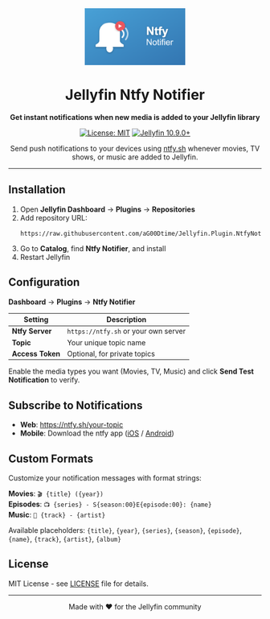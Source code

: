 <div align="center">

<img src="icon.png" alt="Ntfy Notifier Logo" width="200"/>

# Jellyfin Ntfy Notifier

**Get instant notifications when new media is added to your Jellyfin library**

[![License: MIT](https://img.shields.io/badge/License-MIT-yellow.svg)](https://opensource.org/licenses/MIT)
[![Jellyfin 10.9.0+](https://img.shields.io/badge/Jellyfin-10.9.0%2B-blue)](https://jellyfin.org/)

Send push notifications to your devices using [ntfy.sh](https://ntfy.sh) whenever movies, TV shows, or music are added to Jellyfin.

</div>

---

## Installation

1. Open **Jellyfin Dashboard** → **Plugins** → **Repositories**
2. Add repository URL:
   ```
   https://raw.githubusercontent.com/aG00Dtime/Jellyfin.Plugin.NtfyNotifier/main/manifest.json
   ```
3. Go to **Catalog**, find **Ntfy Notifier**, and install
4. Restart Jellyfin

## Configuration

**Dashboard** → **Plugins** → **Ntfy Notifier**

| Setting | Description |
|---------|-------------|
| **Ntfy Server** | `https://ntfy.sh` or your own server |
| **Topic** | Your unique topic name |
| **Access Token** | Optional, for private topics |

Enable the media types you want (Movies, TV, Music) and click **Send Test Notification** to verify.

## Subscribe to Notifications

- **Web**: https://ntfy.sh/your-topic
- **Mobile**: Download the ntfy app ([iOS](https://apps.apple.com/app/ntfy/id1625396347) / [Android](https://play.google.com/store/apps/details?id=io.heckel.ntfy))

## Custom Formats

Customize your notification messages with format strings:

**Movies**: `🎬 {title} ({year})`  
**Episodes**: `📺 {series} - S{season:00}E{episode:00}: {name}`  
**Music**: `🎵 {track} - {artist}`

Available placeholders: `{title}`, `{year}`, `{series}`, `{season}`, `{episode}`, `{name}`, `{track}`, `{artist}`, `{album}`

## License

MIT License - see [LICENSE](LICENSE) file for details.

---

<div align="center">

Made with ❤️ for the Jellyfin community

</div>
